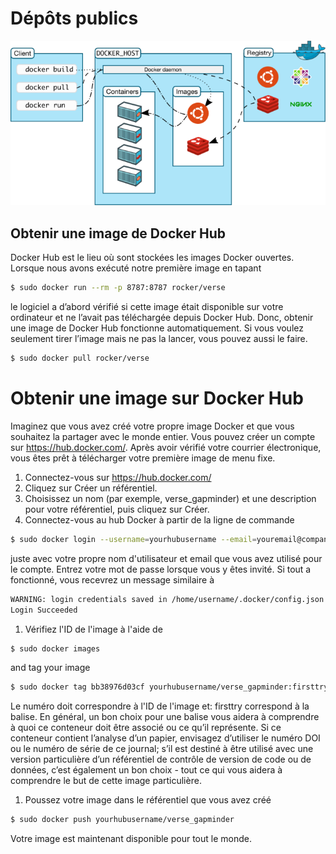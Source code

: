 # Dépôts publics

![](repo.png)

## Obtenir une image de Docker Hub
Docker Hub est le lieu où sont stockées les images Docker ouvertes. Lorsque nous avons exécuté notre première image en tapant
```sh
$ sudo docker run --rm -p 8787:8787 rocker/verse
```

le logiciel a d’abord vérifié si cette image était disponible sur votre ordinateur et ne l’avait pas téléchargée depuis Docker Hub. Donc, obtenir une image de Docker Hub fonctionne automatiquement. Si vous voulez seulement tirer l’image mais ne pas la lancer, vous pouvez aussi le faire.
```sh
$ sudo docker pull rocker/verse
```

# Obtenir une image sur Docker Hub
Imaginez que vous avez créé votre propre image Docker et que vous souhaitez la partager avec le monde entier. Vous pouvez créer un compte sur https://hub.docker.com/. Après avoir vérifié votre courrier électronique, vous êtes prêt à télécharger votre première image de menu fixe.

1.  Connectez-vous sur https://hub.docker.com/
1.  Cliquez sur Créer un référentiel.
1.  Choisissez un nom (par exemple, verse_gapminder) et une description pour votre référentiel, puis cliquez sur Créer.
1.  Connectez-vous au hub Docker à partir de la ligne de commande
```sh
$ sudo docker login --username=yourhubusername --email=youremail@company.com
```
juste avec votre propre nom d'utilisateur et email que vous avez utilisé pour le compte. Entrez votre mot de passe lorsque vous y êtes invité. Si tout a fonctionné, vous recevrez un message similaire à
```sh
WARNING: login credentials saved in /home/username/.docker/config.json
Login Succeeded
```
1. Vérifiez l'ID de l'image à l'aide de
```sh
$ sudo docker images
```
and tag your image
```sh
$ sudo docker tag bb38976d03cf yourhubusername/verse_gapminder:firsttry
```
Le numéro doit correspondre à l'ID de l'image et: firsttry correspond à la balise. En général, un bon choix pour une balise vous aidera à comprendre à quoi ce conteneur doit être associé ou ce qu’il représente. Si ce conteneur contient l’analyse d’un papier, envisagez d’utiliser le numéro DOI ou le numéro de série de ce journal; s’il est destiné à être utilisé avec une version particulière d’un référentiel de contrôle de version de code ou de données, c’est également un bon choix - tout ce qui vous aidera à comprendre le but de cette image particulière.

1. Poussez votre image dans le référentiel que vous avez créé
```sh
$ sudo docker push yourhubusername/verse_gapminder
```

Votre image est maintenant disponible pour tout le monde.



